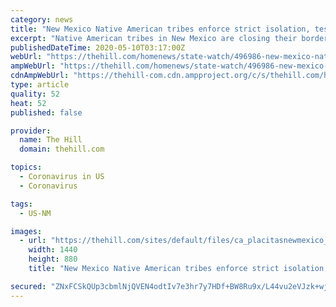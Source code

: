 ```yaml
---
category: news
title: "New Mexico Native American tribes enforce strict isolation, testing fearing decimation"
excerpt: "Native American tribes in New Mexico are closing their borders and adopting strict self isolation measures in fear of a coronavirus outbreak within their reservations, according to the"
publishedDateTime: 2020-05-10T03:17:00Z
webUrl: "https://thehill.com/homenews/state-watch/496986-new-mexico-native-american-tribes-enforce-strict-isolation-testing"
ampWebUrl: "https://thehill.com/homenews/state-watch/496986-new-mexico-native-american-tribes-enforce-strict-isolation-testing?amp"
cdnAmpWebUrl: "https://thehill-com.cdn.ampproject.org/c/s/thehill.com/homenews/state-watch/496986-new-mexico-native-american-tribes-enforce-strict-isolation-testing?amp"
type: article
quality: 52
heat: 52
published: false

provider:
  name: The Hill
  domain: thehill.com

topics:
  - Coronavirus in US
  - Coronavirus

tags:
  - US-NM

images:
  - url: "https://thehill.com/sites/default/files/ca_placitasnewmexico_11520istock_.jpg"
    width: 1440
    height: 880
    title: "New Mexico Native American tribes enforce strict isolation, testing fearing decimation"

secured: "ZNxFCSkQUp3cbmlNjQVEN4odtIv7e3hr7y7HDf+BW8Ru9x/L44vu2eVJzk+wj311XJKf7IB+2SyyntswHUMSxDN4jkH0tmXjCs7i9dJluWE/wOtPckEF7jyzwwpWNVNmJg48QIa9kdWkNBVy6nTIMmcQeHchldZDg7a2rp/8RDhz73NR9gGt9VNW2jhkBDjlM6S6b5IeW/5GR7Ytlzr2XUbjWw6fPSXVlyrAJ6C0LV0i7KURE6SJz+fa35y7YOukR4xCbXYvR3FI2u052pM4DC+G8xxh9VaEApjSopiPHnEZ/0yk+KTaMVLq3wnHbo1T;sLNYFKmQLuf5RvNhtqx5zQ=="
---
```



